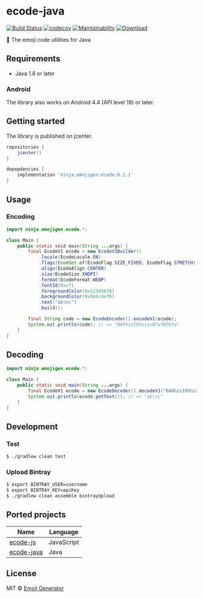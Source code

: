 # ecode-java
[![Build Status](https://travis-ci.com/emoji-gen/ecode-java.svg?branch=master)](https://travis-ci.com/emoji-gen/ecode-java)
[![codecov](https://codecov.io/gh/emoji-gen/ecode-java/branch/master/graph/badge.svg)](https://codecov.io/gh/emoji-gen/ecode-java)
[![Maintainability](https://api.codeclimate.com/v1/badges/4d68b7f773c84b4f04a9/maintainability)](https://codeclimate.com/github/emoji-gen/ecode-java/maintainability)
[![Download](https://api.bintray.com/packages/pinemz/maven/ecode/images/download.svg)](https://bintray.com/pinemz/maven/ecode)

:musical_score: The emoji code utilities for Java

## Requirements
- Java 1.8 or later

### Android
The library also works on Android 4.4 (API level 19) or later.

## Getting started
The library is published on jcenter.

```gradle
repositories {
    jcenter()
}

depepdencies {
    implementation 'ninja.emojigen:ecode:0.1.1'
}
```

## Usage
### Encoding

```java
import ninja.emojigen.ecode.*;

class Main {
    public static void main(String ...args) {
        final EcodeV1 ecode = new EcodeV1Builder()
            .locale(EcodeLocale.EN)
            .flags(EnumSet.of(EcodeFlag.SIZE_FIXED, EcodeFlag.STRETCH))
            .align(EcodeAlign.CENTER)
            .size(EcodeSize.XHDPI)
            .format(EcodeFormat.WEBP)
            .fontId(0xcf)
            .foregroundColor(0x12345678)
            .backgroundColor(0x9abcdef0)
            .text("ab\nc")
            .build();

        final String code = new EcodeEncoder().encodeV1(ecode);
        System.out.println(code); // => "BA0hzxI0VniavN7wYWIKYw"
    }
}
```

## Decoding

```java
import ninja.emojigen.ecode.*;

class Main {
    public static void main(String ...args) {
        final EcodeV1 ecode = new EcodeDecoder().decodeV1("BA0hzxI0VniavN7wYWIKYw");
        System.out.println(ecode.getText()); // => "ab\nc"
    }
}
```

## Development
### Test

```bash
$ ./gradlew clean test
```

### Upload Bintray

```bash
$ export BINTRAY_USER=username
$ export BINTRAY_KEY=apiKey
$ ./gradlew clean assemble bintrayUpload
```

## Ported projects

|Name|Language|
|----|--------|
|[ecode-js](https://github.com/emoji-gen/ecode-js)|JavaScript|
|[ecode-java](https://github.com/emoji-gen/ecode-java)|Java|

## License
MIT &copy; [Emoji Generator](https://emoji-gen.ninja)
